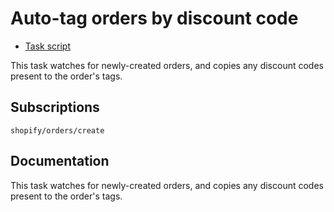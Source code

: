 # Auto-tag orders by discount code

* [Task script](./script.liquid)

This task watches for newly-created orders, and copies any discount codes present to the order's tags.

## Subscriptions

```liquid
shopify/orders/create
```

## Documentation

This task watches for newly-created orders, and copies any discount codes present to the order's tags.
